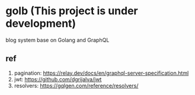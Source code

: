 # golb (This project is under development)

blog system base on Golang and GraphQL

## ref

1. pagination: https://relay.dev/docs/en/graphql-server-specification.html
2. jwt: https://github.com/dgrijalva/jwt
3. resolvers: https://gqlgen.com/reference/resolvers/
